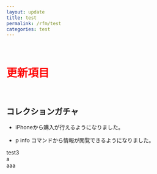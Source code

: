 ```yaml
---
layout: update
title: test
permalink: /rfm/test
categories: test
---
```



<br>
<h1 id="1"><font color="red">更新項目</font></h1><br>




## <span class="green-badge">コレクションガチャ</span>     

+  iPhoneから購入が行えるようになりました。   

+  p info コマンドから情報が閲覧できるようになりました。  

test3  
a  
aaa  




